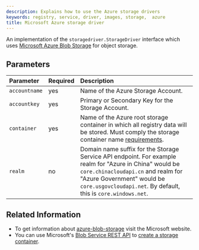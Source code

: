 ```yaml
---
description: Explains how to use the Azure storage drivers
keywords: registry, service, driver, images, storage,  azure
title: Microsoft Azure storage driver
---
```

An implementation of the `storagedriver.StorageDriver` interface which uses [Microsoft Azure Blob Storage](http://azure.microsoft.com/en-us/services/storage/) for object storage.

## Parameters

| Parameter     | Required | Description                                                                                                                                                                                                                                                         |
|:------------- |:-------- |:------------------------------------------------------------------------------------------------------------------------------------------------------------------------------------------------------------------------------------------------------------------- |
| `accountname` | yes      | Name of the Azure Storage Account.                                                                                                                                                                                                                                  |
| `accountkey`  | yes      | Primary or Secondary Key for the Storage Account.                                                                                                                                                                                                                   |
| `container`   | yes      | Name of the Azure root storage container in which all registry data will be stored. Must comply the storage container name [requirements](https://docs.microsoft.com/rest/api/storageservices/fileservices/naming-and-referencing-containers--blobs--and-metadata). |
| `realm`       | no       | Domain name suffix for the Storage Service API endpoint. For example realm for "Azure in China" would be `core.chinacloudapi.cn` and realm for "Azure Government" would be `core.usgovcloudapi.net`. By default, this is `core.windows.net`.                        |

## Related Information

* To get information about [azure-blob-storage](http://azure.microsoft.com/en-us/services/storage/) visit the Microsoft website.
* You can use Microsoft's [Blob Service REST API](https://msdn.microsoft.com/en-us/library/azure/dd135733.aspx) to [create a storage container](https://msdn.microsoft.com/en-us/library/azure/dd179468.aspx).